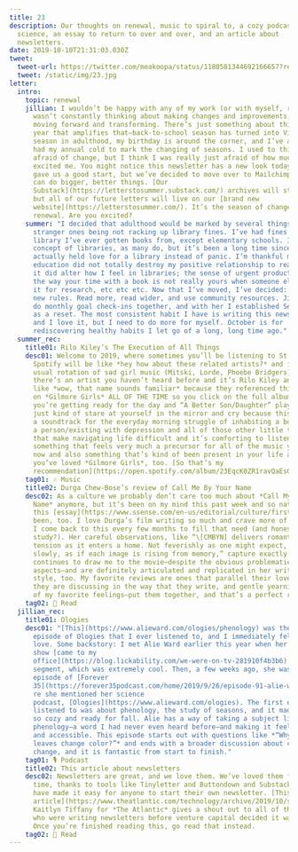```yaml
---
title: 23
description: Our thoughts on renewal, music to spiral to, a cozy podcast about
  science, an essay to return to over and over, and an article about
  newsletters.
date: 2019-10-10T21:31:03.030Z
tweet:
  tweet-url: https://twitter.com/meakoopa/status/1180581344692166657?ref_src=twsrc%5Etfw
  tweet: /static/img/23.jpg
letter:
  intro:
    topic: renewal
    jillian: I wouldn’t be happy with any of my work (or with myself, really) if I
      wasn’t constantly thinking about making changes and improvements, steadily
      moving forward and transforming. There’s just something about this time of
      year that amplifies that—back-to-school season has turned into Virgo
      season in adulthood, my birthday is around the corner, and I’ve already
      had my annual cold to mark the changing of seasons. I used to think I was
      afraid of change, but I think I was really just afraid of how much it
      excited me. You might notice this newsletter has a new look today—Substack
      gave us a good start, but we’ve decided to move over to Mailchimp so we
      can do bigger, better things. [Our
      Substack](https://letterstosummer.substack.com/) archives will stay up,
      but all of our future letters will live on our [brand new
      website](https://letterstosummer.com/). It’s the season of changes and
      renewal. Are you excited?
    summer: "I decided that adulthood would be marked by several things, one of the
      stranger ones being not racking up library fines. I’ve had fines at every
      library I’ve ever gotten books from, except elementary schools. I love the
      concept of libraries, as many do, but it’s been a long time since I’ve
      actually held love for a library instead of panic. I’m thankful my
      education did not totally destroy my positive relationship to reading, but
      it did alter how I feel in libraries; the sense of urgent productivity,
      the way your time with a book is not really yours when someone else needs
      it for research, etc etc etc. Now that I’ve moved, I’ve decided: new city,
      new rules. Read more, read wider, and use community resources. Jill and I
      do monthly goal check-ins together, and with her I established September
      as a reset. The most consistent habit I have is writing this newsletter,
      and I love it, but I need to do more for myself. October is for
      rediscovering healthy habits I let go of a long, long time ago."
  summer_rec:
    title01: Rilo Kiley’s The Execution of All Things
    desc01: Welcome to 2019, where sometimes you’ll be listening to St. Vincent and
      Spotify will be like *hey how about these related artists?* and it’s your
      usual rotation of sad girl music (Mitski, Lorde, Phoebe Bridgers) and then
      there’s an artist you haven’t heard before and it’s Rilo Kiley and you’re
      like *wow, that name sounds familiar* because they referenced this band
      on *Gilmore Girls* ALL OF THE TIME so you click on the full album and
      you’re getting ready for the day and “A Better Son/Daughter” plays and you
      just kind of stare at yourself in the mirror and cry because this is truly
      a soundtrack for the everyday morning struggle of inhabiting a body/being
      a person/existing with depression and all of those other little things
      that make navigating life difficult and it’s comforting to listen to
      something that feels very much a precursor for all of the music you like
      now and also something that’s kind of been present in your life as long as
      you’ve loved *Gilmore Girls*, too. [So that’s my
      recommendation](https://open.spotify.com/album/23EqcK0ZR1ravQaEsGpQyH).
    tag01: 🎶 Music
    title02: Durga Chew-Bose’s review of Call Me By Your Name
    desc02: As a culture we probably don’t care too much about *Call My By Your
      Name* anymore, but it’s been on my mind this past week and so naturally,
      this [essay](https://www.ssense.com/en-us/editorial/culture/first-impressions-luca-guadagninos-call-me-by-your-name) has
      been, too. I love Durga’s film writing so much and crave more of it and so
      I come back to this every few months to fill that need (and honestly, to
      study?). Her careful observations, like “\[CMBYN] delivers romantic
      tension as it enters a home. Not feverishly as one might expect, but
      slowly, as if each image is rising from memory,” capture exactly what
      continues to draw me to the movie—despite the obvious problematic
      aspects—and are definitely articulated and replicated in her writing
      style, too. My favorite reviews are ones that parallel their love for what
      they are discussing in the way that they write, and gentle yearning is one
      of my favorite feelings—put them together, and that’s a perfect read.
    tag02: 📖 Read
  jillian_rec:
    title01: Ologies
    desc01: "[This](https://www.alieward.com/ologies/phenology) was the first
      episode of Ologies that I ever listened to, and I immediately fell in
      love. Some backstory: I met Alie Ward earlier this year when her CBS
      show [came to my
      office](https://blog.lickability.com/we-were-on-tv-281910f4b3b6) to film a
      segment, which was extremely cool. Then, a few weeks ago, she was on an
      episode of [Forever
      35](https://forever35podcast.com/home/2019/9/26/episode-91-alie-ward) whe\
      re she mentioned her science
      podcast, [Ologies](https://www.alieward.com/ologies). The first episode I
      listened to was about phenology, the study of seasons, and it made me feel
      so cozy and ready for fall. Alie has a way of taking a subject like
      phenology—a word I had never even heard before—and making it feel familiar
      and accessible. This episode starts out with questions like *“Why do
      leaves change color?”* and ends with a broader discussion about climate
      change, and it is fantastic from start to finish."
    tag01: 🎙️ Podcast
    title02: This article about newsletters
    desc02: Newsletters are great, and we love them. We’ve loved them for a long
      time, thanks to tools like Tinyletter and Buttondown and Substack that
      have made it easy for anyone to start their own newsletter. [This
      article](https://www.theatlantic.com/technology/archive/2019/10/substack-revue-email-newsletter-startups-tinyletter/599557/) by
      Kaitlyn Tiffany for *The Atlantic* gives a shout out to all of the people
      who were writing newsletters before venture capital decided it was cool.
      Once you’re finished reading this, go read that instead.
    tag02: 📖 Read
---
```

